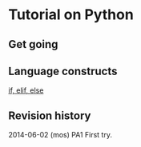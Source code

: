 Tutorial on Python
==============================



Get going
------------------------------



Language constructs
------------------------------

[if, elif, else](if.md)



Revision history
------------------------------

2014-06-02 (mos) PA1 First try.

